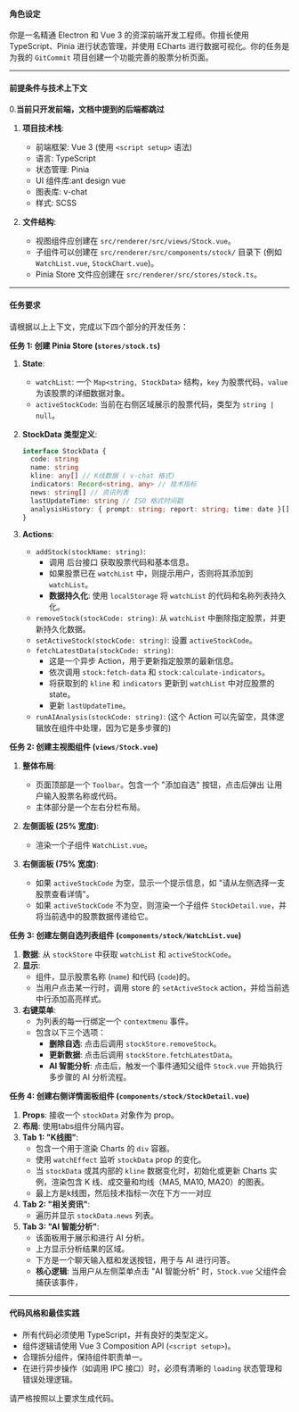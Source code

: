 #### **角色设定**

你是一名精通 Electron 和 Vue 3 的资深前端开发工程师。你擅长使用 TypeScript、Pinia 进行状态管理，并使用 ECharts 进行数据可视化。你的任务是为我的 `GitCommit` 项目创建一个功能完善的股票分析页面。

---

#### **前提条件与技术上下文**

0.**当前只开发前端，文档中提到的后端都跳过**

1.  **项目技术栈**:

    - 前端框架: Vue 3 (使用 `<script setup>` 语法)
    - 语言: TypeScript
    - 状态管理: Pinia
    - UI 组件库:ant design vue
    - 图表库: v-chat
    - 样式: SCSS

2.  **文件结构**:

    - 视图组件应创建在 `src/renderer/src/views/Stock.vue`。
    - 子组件可以创建在 `src/renderer/src/components/stock/` 目录下 (例如 `WatchList.vue`, `StockChart.vue`)。
    - Pinia Store 文件应创建在 `src/renderer/src/stores/stock.ts`。

---

#### **任务要求**

请根据以上上下文，完成以下四个部分的开发任务：

**任务 1: 创建 Pinia Store (`stores/stock.ts`)**

1.  **State**:

    - `watchList`: 一个 `Map<string, StockData>` 结构，`key` 为股票代码，`value` 为该股票的详细数据对象。
    - `activeStockCode`: 当前在右侧区域展示的股票代码，类型为 `string | null`。

2.  **StockData 类型定义**:

    ```typescript
    interface StockData {
      code: string
      name: string
      kline: any[] // K线数据 ( v-chat 格式)
      indicators: Record<string, any> // 技术指标
      news: string[] // 资讯列表
      lastUpdateTime: string // ISO 格式时间戳
      analysisHistory: { prompt: string; report: string; time: date }[] // AI分析历史
    }
    ```

3.  **Actions**:
    - `addStock(stockName: string)`:
      - 调用 后台接口 获取股票代码和基本信息。
      - 如果股票已在 `watchList` 中，则提示用户，否则将其添加到 `watchList`。
      - **数据持久化**: 使用 `localStorage` 将 `watchList` 的代码和名称列表持久化。
    - `removeStock(stockCode: string)`: 从 `watchList` 中删除指定股票，并更新持久化数据。
    - `setActiveStock(stockCode: string)`: 设置 `activeStockCode`。
    - `fetchLatestData(stockCode: string)`:
      - 这是一个异步 Action，用于更新指定股票的最新信息。
      - 依次调用 `stock:fetch-data` 和 `stock:calculate-indicators`。
      - 将获取到的 `kline` 和 `indicators` 更新到 `watchList` 中对应股票的 state。
      - 更新 `lastUpdateTime`。
    - `runAIAnalysis(stockCode: string)`: (这个 Action 可以先留空，具体逻辑放在组件中处理，因为它是多步骤的)

**任务 2: 创建主视图组件 (`views/Stock.vue`)**

1.  **整体布局**:

    - 页面顶部是一个 `Toolbar`。包含一个 "添加自选" 按钮，点击后弹出 让用户输入股票名称或代码。
    - 主体部分是一个左右分栏布局。

2.  **左侧面板 (25% 宽度)**:

    - 渲染一个子组件 `WatchList.vue`。

3.  **右侧面板 (75% 宽度)**:
    - 如果 `activeStockCode` 为空，显示一个提示信息，如 "请从左侧选择一支股票查看详情"。
    - 如果 `activeStockCode` 不为空，则渲染一个子组件 `StockDetail.vue`，并将当前选中的股票数据传递给它。

**任务 3: 创建左侧自选列表组件 (`components/stock/WatchList.vue`)**

1.  **数据**: 从 `stockStore` 中获取 `watchList` 和 `activeStockCode`。
2.  **显示**:
    - 组件，显示股票名称 (`name`) 和代码 (`code`)的。
    - 当用户点击某一行时，调用 store 的 `setActiveStock` action，并给当前选中行添加高亮样式。
3.  **右键菜单**:
    - 为列表的每一行绑定一个 `contextmenu` 事件。
    - 包含以下三个选项：
      - **删除自选**: 点击后调用 `stockStore.removeStock`。
      - **更新数据**: 点击后调用 `stockStore.fetchLatestData`。
      - **AI 智能分析**: 点击后，触发一个事件通知父组件 `Stock.vue` 开始执行多步骤的 AI 分析流程。

**任务 4: 创建右侧详情面板组件 (`components/stock/StockDetail.vue`)**

1.  **Props**: 接收一个 `stockData` 对象作为 prop。
2.  **布局**: 使用tabs组件分隔内容。
3.  **Tab 1: "K线图"**:
    - 包含一个用于渲染 Charts 的 `div` 容器。
    - 使用 `watchEffect` 监听 `stockData` prop 的变化。
    - 当 `stockData` 或其内部的 `kline` 数据变化时，初始化或更新 Charts 实例，渲染包含 K 线、成交量和均线（MA5, MA10, MA20）的图表。
    - 最上方是k线图，然后技术指标一次在下方一一对应
4.  **Tab 2: "相关资讯"**:
    - 遍历并显示 `stockData.news` 列表。
5.  **Tab 3: "AI 智能分析"**:
    - 该面板用于展示和进行 AI 分析。
    - 上方显示分析结果的区域。
    - 下方是一个聊天输入框和发送按钮，用于与 AI 进行问答。
    - **核心逻辑**: 当用户从左侧菜单点击 "AI 智能分析" 时，`Stock.vue` 父组件会捕获该事件，

---

#### **代码风格和最佳实践**

- 所有代码必须使用 TypeScript，并有良好的类型定义。
- 组件逻辑请使用 Vue 3 Composition API (`<script setup>`)。
- 合理拆分组件，保持组件职责单一。
- 在进行异步操作（如调用 IPC 接口）时，必须有清晰的 `loading` 状态管理和错误处理逻辑。

请严格按照以上要求生成代码。
